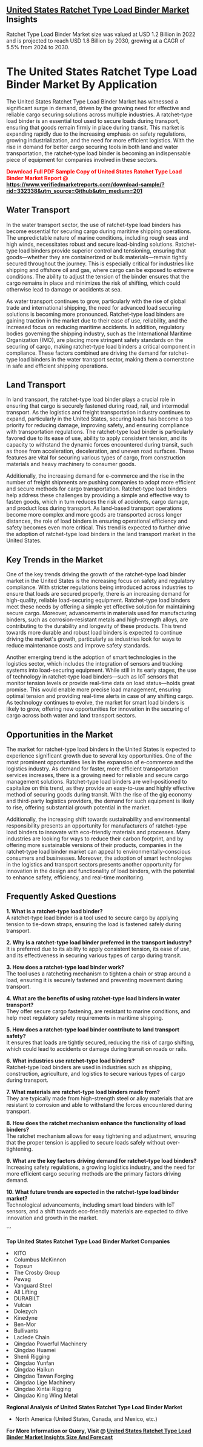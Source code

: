<h2><a href="https://www.verifiedmarketreports.com/download-sample/?rid=332338&amp;utm_source=Github&amp;utm_medium=201" target="_blank">United States Ratchet Type Load Binder Market</a> Insights</h2><p>Ratchet Type Load Binder Market size was valued at USD 1.2 Billion in 2022 and is projected to reach USD 1.8 Billion by 2030, growing at a CAGR of 5.5% from 2024 to 2030.</p><p><h1>The United States Ratchet Type Load Binder Market By Application</h1><p>The United States Ratchet Type Load Binder Market has witnessed a significant surge in demand, driven by the growing need for effective and reliable cargo securing solutions across multiple industries. A ratchet-type load binder is an essential tool used to secure loads during transport, ensuring that goods remain firmly in place during transit. This market is expanding rapidly due to the increasing emphasis on safety regulations, growing industrialization, and the need for more efficient logistics. With the rise in demand for better cargo securing tools in both land and water transportation, the ratchet-type load binder is becoming an indispensable piece of equipment for companies involved in these sectors. <b><p><span class=""><span style="color: #ff0000;"><strong>Download Full PDF Sample Copy of United States Ratchet Type Load Binder Market Report</strong> @ </span><a href="https://www.verifiedmarketreports.com/download-sample/?rid=332338&amp;utm_source=Github&amp;utm_medium=201" target="_blank">https://www.verifiedmarketreports.com/download-sample/?rid=332338&amp;utm_source=Github&amp;utm_medium=201</a></span></p></b></p><h2>Water Transport</h2><p>In the water transport sector, the use of ratchet-type load binders has become essential for securing cargo during maritime shipping operations. The unpredictable nature of marine conditions, including rough seas and high winds, necessitates robust and secure load-binding solutions. Ratchet-type load binders provide superior control and tensioning, ensuring that goods—whether they are containerized or bulk materials—remain tightly secured throughout the journey. This is especially critical for industries like shipping and offshore oil and gas, where cargo can be exposed to extreme conditions. The ability to adjust the tension of the binder ensures that the cargo remains in place and minimizes the risk of shifting, which could otherwise lead to damage or accidents at sea.</p><p>As water transport continues to grow, particularly with the rise of global trade and international shipping, the need for advanced load securing solutions is becoming more pronounced. Ratchet-type load binders are gaining traction in the market due to their ease of use, reliability, and the increased focus on reducing maritime accidents. In addition, regulatory bodies governing the shipping industry, such as the International Maritime Organization (IMO), are placing more stringent safety standards on the securing of cargo, making ratchet-type load binders a critical component in compliance. These factors combined are driving the demand for ratchet-type load binders in the water transport sector, making them a cornerstone in safe and efficient shipping operations.</p><h2>Land Transport</h2><p>In land transport, the ratchet-type load binder plays a crucial role in ensuring that cargo is securely fastened during road, rail, and intermodal transport. As the logistics and freight transportation industry continues to expand, particularly in the United States, securing loads has become a top priority for reducing damage, improving safety, and ensuring compliance with transportation regulations. The ratchet-type load binder is particularly favored due to its ease of use, ability to apply consistent tension, and its capacity to withstand the dynamic forces encountered during transit, such as those from acceleration, deceleration, and uneven road surfaces. These features are vital for securing various types of cargo, from construction materials and heavy machinery to consumer goods.</p><p>Additionally, the increasing demand for e-commerce and the rise in the number of freight shipments are pushing companies to adopt more efficient and secure methods for cargo transportation. Ratchet-type load binders help address these challenges by providing a simple and effective way to fasten goods, which in turn reduces the risk of accidents, cargo damage, and product loss during transport. As land-based transport operations become more complex and more goods are transported across longer distances, the role of load binders in ensuring operational efficiency and safety becomes even more critical. This trend is expected to further drive the adoption of ratchet-type load binders in the land transport market in the United States.</p><h2>Key Trends in the Market</h2><p>One of the key trends driving the growth of the ratchet-type load binder market in the United States is the increasing focus on safety and regulatory compliance. With stricter regulations being introduced across industries to ensure that loads are secured properly, there is an increasing demand for high-quality, reliable load-securing equipment. Ratchet-type load binders meet these needs by offering a simple yet effective solution for maintaining secure cargo. Moreover, advancements in materials used for manufacturing binders, such as corrosion-resistant metals and high-strength alloys, are contributing to the durability and longevity of these products. This trend towards more durable and robust load binders is expected to continue driving the market's growth, particularly as industries look for ways to reduce maintenance costs and improve safety standards.</p><p>Another emerging trend is the adoption of smart technologies in the logistics sector, which includes the integration of sensors and tracking systems into load-securing equipment. While still in its early stages, the use of technology in ratchet-type load binders—such as IoT sensors that monitor tension levels or provide real-time data on load status—holds great promise. This would enable more precise load management, ensuring optimal tension and providing real-time alerts in case of any shifting cargo. As technology continues to evolve, the market for smart load binders is likely to grow, offering new opportunities for innovation in the securing of cargo across both water and land transport sectors.</p><h2>Opportunities in the Market</h2><p>The market for ratchet-type load binders in the United States is expected to experience significant growth due to several key opportunities. One of the most prominent opportunities lies in the expansion of e-commerce and the logistics industry. As demand for faster, more efficient transportation services increases, there is a growing need for reliable and secure cargo management solutions. Ratchet-type load binders are well-positioned to capitalize on this trend, as they provide an easy-to-use and highly effective method of securing goods during transit. With the rise of the gig economy and third-party logistics providers, the demand for such equipment is likely to rise, offering substantial growth potential in the market.</p><p>Additionally, the increasing shift towards sustainability and environmental responsibility presents an opportunity for manufacturers of ratchet-type load binders to innovate with eco-friendly materials and processes. Many industries are looking for ways to reduce their carbon footprint, and by offering more sustainable versions of their products, companies in the ratchet-type load binder market can appeal to environmentally-conscious consumers and businesses. Moreover, the adoption of smart technologies in the logistics and transport sectors presents another opportunity for innovation in the design and functionality of load binders, with the potential to enhance safety, efficiency, and real-time monitoring.</p><h2>Frequently Asked Questions</h2><p><b>1. What is a ratchet-type load binder?</b><br>A ratchet-type load binder is a tool used to secure cargo by applying tension to tie-down straps, ensuring the load is fastened safely during transport.</p><p><b>2. Why is a ratchet-type load binder preferred in the transport industry?</b><br>It is preferred due to its ability to apply consistent tension, its ease of use, and its effectiveness in securing various types of cargo during transit.</p><p><b>3. How does a ratchet-type load binder work?</b><br>The tool uses a ratcheting mechanism to tighten a chain or strap around a load, ensuring it is securely fastened and preventing movement during transport.</p><p><b>4. What are the benefits of using ratchet-type load binders in water transport?</b><br>They offer secure cargo fastening, are resistant to marine conditions, and help meet regulatory safety requirements in maritime shipping.</p><p><b>5. How does a ratchet-type load binder contribute to land transport safety?</b><br>It ensures that loads are tightly secured, reducing the risk of cargo shifting, which could lead to accidents or damage during transit on roads or rails.</p><p><b>6. What industries use ratchet-type load binders?</b><br>Ratchet-type load binders are used in industries such as shipping, construction, agriculture, and logistics to secure various types of cargo during transport.</p><p><b>7. What materials are ratchet-type load binders made from?</b><br>They are typically made from high-strength steel or alloy materials that are resistant to corrosion and able to withstand the forces encountered during transport.</p><p><b>8. How does the ratchet mechanism enhance the functionality of load binders?</b><br>The ratchet mechanism allows for easy tightening and adjustment, ensuring that the proper tension is applied to secure loads safely without over-tightening.</p><p><b>9. What are the key factors driving demand for ratchet-type load binders?</b><br>Increasing safety regulations, a growing logistics industry, and the need for more efficient cargo securing methods are the primary factors driving demand.</p><p><b>10. What future trends are expected in the ratchet-type load binder market?</b><br>Technological advancements, including smart load binders with IoT sensors, and a shift towards eco-friendly materials are expected to drive innovation and growth in the market.</p>```</p><p><strong>Top United States Ratchet Type Load Binder Market Companies</strong></p><div data-test-id=""><p><li>KITO</li><li> Columbus McKinnon</li><li> Topsun</li><li> The Crosby Group</li><li> Pewag</li><li> Vanguard Steel</li><li> All Lifting</li><li> DURABILT</li><li> Vulcan</li><li> Dolezych</li><li> Kinedyne</li><li> Ben-Mor</li><li> Bullivants</li><li> Laclede Chain</li><li> Qingdao Powerful Machinery</li><li> Qingdao Huamei</li><li> Shenli Rigging</li><li> Qingdao Yunfan</li><li> Qingdao Haikun</li><li> Qingdao Tawan Forging</li><li> Qingdao Lige Machinery</li><li> Qingdao Xintai Rigging</li><li> Qingdao King Wing Metal</li></p><div><strong>Regional Analysis of&nbsp;United States Ratchet Type Load Binder Market</strong></div><ul><li dir="ltr"><p dir="ltr">North America&nbsp;(United States, Canada, and Mexico, etc.)</p></li></ul><p><strong>For More Information or Query, Visit @&nbsp;</strong><strong><a href="https://www.verifiedmarketreports.com/product/ratchet-type-load-binder-market/?utm_source=Github&amp;utm_medium=201" target="_blank">United States Ratchet Type Load Binder Market Insights Size And Forecast</a></strong></p></div>
